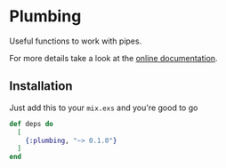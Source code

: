 # Plumbing

Useful functions to work with pipes.

For more details take a look at the [online documentation](http://hexdocs.pm/plumbing).

## Installation

Just add this to your `mix.exs` and you're good to go

```elixir
def deps do
  [
    {:plumbing, "~> 0.1.0"}
  ]
end
```

